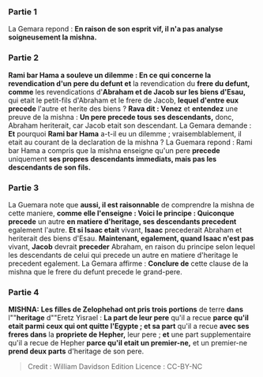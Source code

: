 
### Partie 1
La Gemara repond : <b>En raison de son esprit vif, il n'a pas analyse soigneusement la mishna.

### Partie 2
<b>Rami bar Hama a souleve un dilemme : </b> En ce qui concerne la revendication d'un <b>pere du</b> defunt et</b> la revendication du <b>frere du defunt, comme</b> les revendications d'<b>Abraham et de Jacob sur les biens d'Esau,</b> qui etait le petit-fils d'Abraham et le frere de Jacob, <b>lequel d'entre eux precede</b> l'autre et herite des biens ? <b>Rava dit : Venez</b> et <b>entendez</b> une preuve de la mishna : <b>Un pere precede tous ses descendants,</b> donc, Abraham heriterait, car Jacob etait son descendant. La Gemara demande : <b>Et</b> pourquoi <b>Rami bar Hama</b> a-t-il eu un dilemme ; vraisemblablement, il etait au courant de la declaration de la mishna ? La Guemara repond : Rami bar Hama a compris que la mishna enseigne qu'un pere <b>precede</b> uniquement <b>ses propres</b> <b>descendants immediats, mais pas les descendants de son fils.</b>

### Partie 3
La Guemara note que <b>aussi, il est raisonnable</b> de comprendre la mishna de cette maniere, <b>comme elle l'enseigne : Voici le principe : Quiconque precede</b> un autre <b>en matiere d'heritage, ses descendants precedent</b> egalement l'autre. <b>Et si Isaac etait</b> vivant, <b>Isaac</b> precederait</b> Abraham et heriterait des biens d'Esau. <b>Maintenant, egalement, quand Isaac n'est pas</b> vivant, <b>Jacob</b> devrait <b>preceder</b> Abraham, en raison du principe selon lequel les descendants de celui qui precede un autre en matiere d'heritage le precedent egalement. La Gemara affirme : <b>Conclure de</b> cette clause de la mishna que le frere du defunt precede le grand-pere.

### Partie 4
<strong>MISHNA:</strong> <b>Les filles de Zelophehad ont pris trois portions</b> de terre <b>dans</b> l""<b>heritage</b> d""Eretz Yisrael : <b>La part de leur pere</b> qu'il a recue <b>parce qu'il etait parmi ceux qui ont quitte l'Egypte ; et sa part</b> qu'il a recue <b>avec ses freres dans</b> la <b>propriete de Hepher,</b> leur pere ; <b>et</b> une part supplementaire qu'il a recue de Hepher <b>parce qu'il etait un premier-ne,</b> et un premier-ne <b>prend deux parts</b> d'heritage de son pere.

>Credit : William Davidson Edition
>Licence : CC-BY-NC